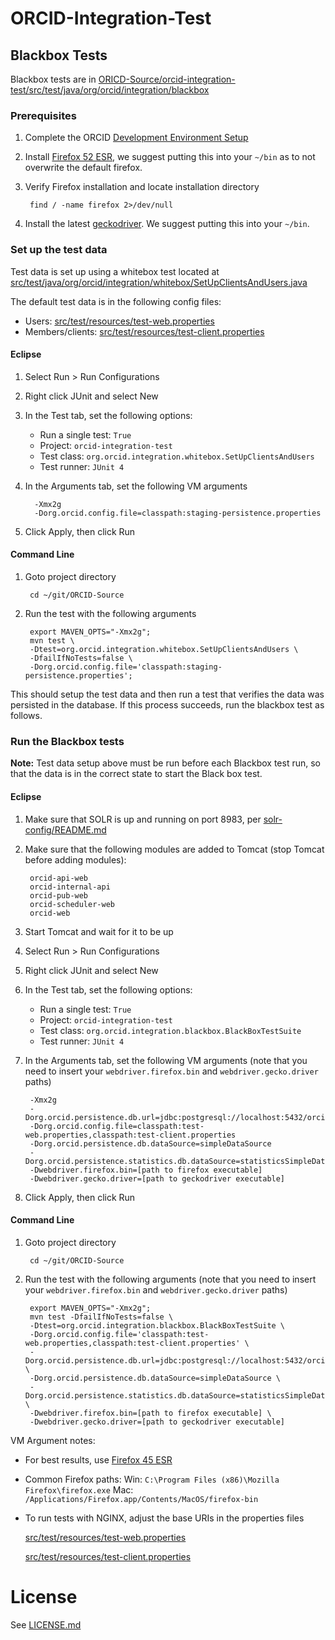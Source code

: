 # ORCID-Integration-Test

## Blackbox Tests

Blackbox tests are in [ORICD-Source/orcid-integration-test/src/test/java/org/orcid/integration/blackbox](https://github.com/ORCID/ORCID-Source/tree/master/orcid-integration-test/src/test/java/org/orcid/integration/blackbox)

### Prerequisites
1. Complete the ORCID [Development Environment Setup](https://github.com/ORCID/ORCID-Source/blob/master/DEVSETUP.md)
2. Install [Firefox 52 ESR](https://www.mozilla.org/en-US/firefox/organizations/all/), we suggest putting this into your `~/bin` as to not overwrite the default firefox. 
3. Verify Firefox installation and locate installation directory

        find / -name firefox 2>/dev/null
    
4. Install the latest [geckodriver](https://github.com/mozilla/geckodriver/releases). We suggest putting this into your `~/bin`.

### Set up the test data

Test data is set up using a whitebox test located at [src/test/java/org/orcid/integration/whitebox/SetUpClientsAndUsers.java](https://github.com/ORCID/ORCID-Source/blob/master/orcid-integration-test/src/test/java/org/orcid/integration/whitebox/SetUpClientsAndUsers.java)

The default test data is in the following config files:

* Users: [src/test/resources/test-web.properties](https://github.com/ORCID/ORCID-Source/blob/master/orcid-integration-test/src/test/resources/test-web.properties)
* Members/clients: [src/test/resources/test-client.properties](https://github.com/ORCID/ORCID-Source/blob/master/orcid-integration-test/src/test/resources/test-client.properties)

#### Eclipse

1. Select Run > Run Configurations
2. Right click JUnit and select New
3. In the Test tab, set the following options:
    
    * Run a single test: ```True```
    * Project: ```orcid-integration-test```
    * Test class: ```org.orcid.integration.whitebox.SetUpClientsAndUsers```
    * Test runner: ```JUnit 4```

4. In the Arguments tab, set the following VM arguments

         -Xmx2g
         -Dorg.orcid.config.file=classpath:staging-persistence.properties

5. Click Apply, then click Run

#### Command Line

1. Goto project directory

        cd ~/git/ORCID-Source

2. Run the test with the following arguments

        export MAVEN_OPTS="-Xmx2g";
        mvn test \
        -Dtest=org.orcid.integration.whitebox.SetUpClientsAndUsers \
        -DfailIfNoTests=false \
        -Dorg.orcid.config.file='classpath:staging-persistence.properties';

This should setup the test data and then run a test that verifies the data was persisted in the database. If this process succeeds, run the blackbox test as follows.

### Run the Blackbox tests

**Note:** Test data setup above must be run before each Blackbox test run, so that the data is in the correct state to start the Black box test.

#### Eclipse

1. Make sure that SOLR is up and running on port 8983, per [solr-config/README.md](https://github.com/ORCID/ORCID-Source/blob/master/solr-config/README.md)
2. Make sure that the following modules are added to Tomcat (stop Tomcat before adding modules):

        orcid-api-web
        orcid-internal-api
        orcid-pub-web
        orcid-scheduler-web
        orcid-web

2. Start Tomcat and wait for it to be up
3. Select Run > Run Configurations
4. Right click JUnit and select New
5. In the Test tab, set the following options:

    * Run a single test: ```True```
    * Project: ```orcid-integration-test```
    * Test class: ```org.orcid.integration.blackbox.BlackBoxTestSuite```
    * Test runner: ```JUnit 4```

6. In the Arguments tab, set the following VM arguments (note that you need to insert your `webdriver.firefox.bin` and `webdriver.gecko.driver` paths)

        -Xmx2g
        -Dorg.orcid.persistence.db.url=jdbc:postgresql://localhost:5432/orcid
        -Dorg.orcid.config.file=classpath:test-web.properties,classpath:test-client.properties
        -Dorg.orcid.persistence.db.dataSource=simpleDataSource
        -Dorg.orcid.persistence.statistics.db.dataSource=statisticsSimpleDataSource
        -Dwebdriver.firefox.bin=[path to firefox executable]
        -Dwebdriver.gecko.driver=[path to geckodriver executable]

7. Click Apply, then click Run

#### Command Line

1. Goto project directory

        cd ~/git/ORCID-Source

2. Run the test with the following arguments (note that you need to insert your `webdriver.firefox.bin` and `webdriver.gecko.driver` paths)

        export MAVEN_OPTS="-Xmx2g";
        mvn test -DfailIfNoTests=false \
        -Dtest=org.orcid.integration.blackbox.BlackBoxTestSuite \
        -Dorg.orcid.config.file='classpath:test-web.properties,classpath:test-client.properties' \
        -Dorg.orcid.persistence.db.url=jdbc:postgresql://localhost:5432/orcid \
        -Dorg.orcid.persistence.db.dataSource=simpleDataSource \
        -Dorg.orcid.persistence.statistics.db.dataSource=statisticsSimpleDataSource \
        -Dwebdriver.firefox.bin=[path to firefox executable] \
        -Dwebdriver.gecko.driver=[path to geckodriver executable]

VM Argument notes:

* For best results, use [Firefox 45 ESR](https://www.mozilla.org/en-US/firefox/organizations/all/)
* Common Firefox paths:
Win: ```C:\Program Files (x86)\Mozilla Firefox\firefox.exe```
Mac: ```/Applications/Firefox.app/Contents/MacOS/firefox-bin```
* To run tests with NGINX, adjust the base URIs in the properties files

    [src/test/resources/test-web.properties](https://github.com/ORCID/ORCID-Source/blob/master/orcid-integration-test/src/test/resources/test-web.properties)

    [src/test/resources/test-client.properties](https://github.com/ORCID/ORCID-Source/blob/master/orcid-integration-test/src/test/resources/test-client.properties)

# License
See [LICENSE.md](https://github.com/ORCID/ORCID-Source/blob/master/LICENSE.md)

